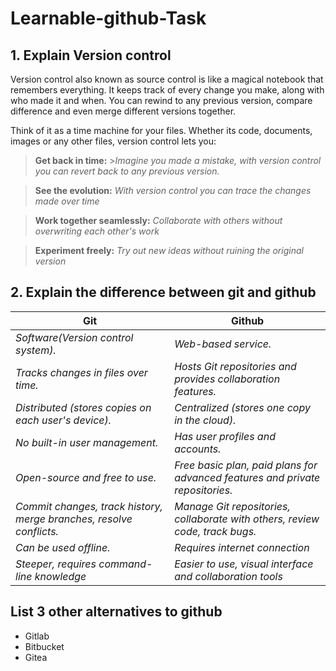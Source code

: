 # Learnable-github-Task

## 1. Explain Version control

Version control also known as source control is like a magical notebook that remembers everything. It keeps track of every change you make, along with who made it and when. You can rewind to any previous version, compare difference and even merge different versions together.

Think of it as a time machine for your files. Whether its code, documents, images or any other files, version control lets you:

> **Get back in time:** >_Imagine you made a mistake, with version control you can revert back to any previous version._

> **See the evolution:** _With version control you can trace the changes made over time_

> **Work together seamlessly:** _Collaborate with others without overwriting each other's work_

> **Experiment freely:** _Try out new ideas without ruining the original version_

## 2. Explain the difference between git and github

| **Git**                                                             | **Github**                                                                    |
| ------------------------------------------------------------------- | ----------------------------------------------------------------------------- |
| _Software(Version control system)._                                 | _Web-based service._                                                          |
| _Tracks changes in files over time._                                | _Hosts Git repositories and provides collaboration features._                 |
| _Distributed (stores copies on each user's device)._                | _Centralized (stores one copy in the cloud)._                                 |
| _No built-in user management._                                      | _Has user profiles and accounts._                                             |
| _Open-source and free to use._                                      | _Free basic plan, paid plans for advanced features and private repositories._ |
| _Commit changes, track history, merge branches, resolve conflicts._ | _Manage Git repositories, collaborate with others, review code, track bugs._  |
| _Can be used offline._                                              | _Requires internet connection_                                                |
| _Steeper, requires command-line knowledge_                          | _Easier to use, visual interface and collaboration tools_                     |

## List 3 other alternatives to github

- Gitlab
- Bitbucket
- Gitea
